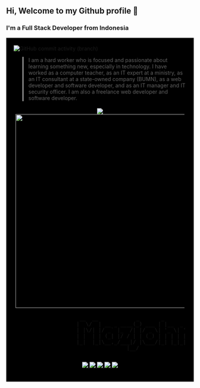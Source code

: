 
## Hi, Welcome to my Github profile 👋
### I'm a Full Stack Developer from Indonesia

<div style="background-color:black;padding:20px;">
<div style="width:100%">
<img alt="GitHub commit activity (branch)" src="https://img.shields.io/github/commit-activity/m/djono/docker-php-framework-wordpress?style=social&logo=github">
</div>

> I am a hard worker who is focused and passionate about learning something new, especially in technology. I have worked as a computer teacher, as an IT expert at a ministry, as an IT consultant at a state-owned company (BUMN), as a web developer and software developer, and as an IT manager and IT security officer. I am also a freelance web developer and software developer. 

<!-- - 📫 How to reach me: [mazjohn.com](https://mazjohn.com) -->

  <div style="flex: 100%; padding: 5px;" align="center">
    <a href="https://github.com/djono">
    <img src="https://github-readme-stats.vercel.app/api/top-langs/?username=djono&layout=compact&theme=chartreuse-dark&langs_count=10">
    </a>
   <a href="https://github.com/djono">
    <img src="https://github-readme-stats.vercel.app/api?username=djono&count_private=true&show_icons=true&theme=chartreuse-dark" width="520">
    </a>
 </div>
  <div style="flex: 100%;background-color:black !important;">
    <pre>
                     __  __            _       _
                    |  \/  | __ _ ____(_) ___ | |__  _ __    ___ ___  _ __ ___
                    | |\/| |/ _` |_  /| |/ _ \| '_ \| '_ \  / __/ _ \| '_ ` _ \
                    | |  | | (_| |/ / | | (_) | | | | | | || (_| (_) | | | | | |
                    |_|  |_|\__,_/___|/ |\___/|_| |_|_| |_(_)___\___/|_| |_| |_|
                                    |__/
    </pre>
  </div>

<p align="center">
  <a href="https://facebook.com/mazjohn20">
    <img src="https://img.shields.io/badge/-mazjohn20-blue?style=for-the-badge&logo=Facebook&logoColor=00AEFF&labelColor=black&color=0866FF">
  </a>
  <a href="https://instagram.com/mazjohn20">
    <img src="https://img.shields.io/badge/-mazjohn20-blue?style=for-the-badge&logo=Instagram&logoColor=00AEFF&labelColor=black&color=E4405F">
  </a>
  <a href="https://twitter.com/mazjohn20">
    <img src="https://img.shields.io/badge/-@mazjohn20-blue?style=for-the-badge&logo=X&logoColor=00AEFF&labelColor=black&color=black">
  </a>
  <a href="https://www.linkedin.com/in/djono-amidjojo-b78b6643">
    <img src="https://img.shields.io/badge/-mazjohn20-blue?style=for-the-badge&logo=Linkedin&logoColor=00AEFF&labelColor=black&color=0A66C2">
  </a>
   <a href="https://www.mazjohn.com">
    <img src="https://img.shields.io/badge/www-mazjohn.com-blue?style=for-the-badge&logo=WebAuthn&logoColor=00AEFF&labelColor=black&color=F36633">
  </a>
  <!-- <a href="mailto:mazjohn2023@gmail.com">
    <img src="https://img.shields.io/badge/-mazjohn2023@gmail.com-blue?style=for-the-badge&logo=maildotru&logoColor=00AEFF&labelColor=black&color=EA4335">
  </a> -->
</p>

</div>
